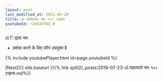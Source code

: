 ```yaml
---
layout: post
last_modified_at: 2021-03-29
title: ॐ दामोदराय नमः १०८ टाइम्स
youtubeId: r2mV49THZ_0
---
```

 
 
 ॐ िद्यया नमः  
 
 -  प्रशंसा करने के लिए कौन उपयुक्त है 
 
  
 
  
 
 
 
 
 
 


{% include youtubePlayer.html id=page.youtubeId %}
 
[Next]({{ site.baseurl }}{% link  split2/_posts/2016-07-23-ॐ महातपसे नमः १०८ टाइम्स.md%})
 
